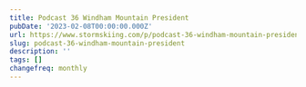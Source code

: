 ```yaml
---
title: Podcast 36 Windham Mountain President
pubDate: '2023-02-08T00:00:00.000Z'
url: https://www.stormskiing.com/p/podcast-36-windham-mountain-president
slug: podcast-36-windham-mountain-president
description: ''
tags: []
changefreq: monthly
---
```


<!-- Add post content below -->
